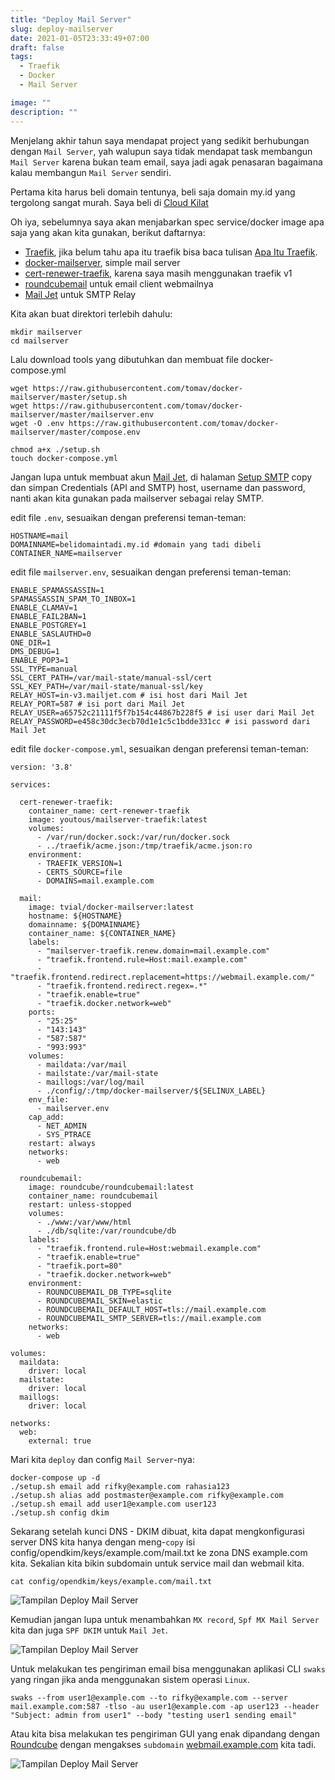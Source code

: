 ```yaml
---
title: "Deploy Mail Server"
slug: deploy-mailserver
date: 2021-01-05T23:33:49+07:00
draft: false
tags:
  - Traefik
  - Docker
  - Mail Server

image: ""
description: ""
---
```


Menjelang akhir tahun saya mendapat project yang sedikit berhubungan dengan `Mail Server`, yah walupun saya tidak mendapat task membangun `Mail Server` karena bukan team email, saya jadi agak penasaran bagaimana kalau membangun `Mail Server` sendiri.

Pertama kita harus beli domain tentunya, beli saja domain my.id yang tergolong sangat murah. Saya beli di [Cloud Kilat](cloudkilat.com)

Oh iya, sebelumnya saya akan menjabarkan spec service/docker image apa saja yang akan kita gunakan, berikut daftarnya:

- [Traefik](https://doc.traefik.io/traefik/), jika belum tahu apa itu traefik bisa baca tulisan [Apa Itu Traefik](/posts/apa-itu-traefik/).
- [docker-mailserver](https://github.com/tomav/docker-mailserver), simple mail server
- [cert-renewer-traefik](https://github.com/youtous/docker-mailserver-traefik), karena saya masih menggunakan traefik v1
- [roundcubemail](https://hub.docker.com/r/roundcube/roundcubemail/) untuk email client webmailnya
- [Mail Jet](https://mailjet.com) untuk SMTP Relay

Kita akan buat direktori terlebih dahulu:

    mkdir mailserver
    cd mailserver

Lalu download tools yang dibutuhkan dan membuat file docker-compose.yml

    wget https://raw.githubusercontent.com/tomav/docker-mailserver/master/setup.sh
    wget https://raw.githubusercontent.com/tomav/docker-mailserver/master/mailserver.env
    wget -O .env https://raw.githubusercontent.com/tomav/docker-mailserver/master/compose.env

    chmod a+x ./setup.sh
    touch docker-compose.yml

Jangan lupa untuk membuat akun [Mail Jet](mailjet.com), di halaman [Setup SMTP](https://app.mailjet.com/account/setup) copy dan simpan Credentials (API and SMTP) host, username dan password, nanti akan kita gunakan pada mailserver sebagai relay SMTP.

edit file `.env`, sesuaikan dengan preferensi teman-teman:

    HOSTNAME=mail
    DOMAINNAME=belidomaintadi.my.id #domain yang tadi dibeli
    CONTAINER_NAME=mailserver

edit file `mailserver.env`, sesuaikan dengan preferensi teman-teman:

    ENABLE_SPAMASSASSIN=1
    SPAMASSASSIN_SPAM_TO_INBOX=1
    ENABLE_CLAMAV=1
    ENABLE_FAIL2BAN=1
    ENABLE_POSTGREY=1
    ENABLE_SASLAUTHD=0
    ONE_DIR=1
    DMS_DEBUG=1
    ENABLE_POP3=1
    SSL_TYPE=manual
    SSL_CERT_PATH=/var/mail-state/manual-ssl/cert
    SSL_KEY_PATH=/var/mail-state/manual-ssl/key
    RELAY_HOST=in-v3.mailjet.com # isi host dari Mail Jet
    RELAY_PORT=587 # isi port dari Mail Jet
    RELAY_USER=a65752c21111f5f7b154c44867b228f5 # isi user dari Mail Jet
    RELAY_PASSWORD=e458c30dc3ecb70d1e1c5c1bdde331cc # isi password dari Mail Jet

edit file `docker-compose.yml`, sesuaikan dengan preferensi teman-teman:

    version: '3.8'

    services:

      cert-renewer-traefik:
        container_name: cert-renewer-traefik
        image: youtous/mailserver-traefik:latest
        volumes:
          - /var/run/docker.sock:/var/run/docker.sock
          - ../traefik/acme.json:/tmp/traefik/acme.json:ro
        environment:
          - TRAEFIK_VERSION=1
          - CERTS_SOURCE=file
          - DOMAINS=mail.example.com

      mail:
        image: tvial/docker-mailserver:latest
        hostname: ${HOSTNAME}
        domainname: ${DOMAINNAME}
        container_name: ${CONTAINER_NAME}
        labels:
          - "mailserver-traefik.renew.domain=mail.example.com"
          - "traefik.frontend.rule=Host:mail.example.com"
          - "traefik.frontend.redirect.replacement=https://webmail.example.com/"
          - "traefik.frontend.redirect.regex=.*"
          - "traefik.enable=true"
          - "traefik.docker.network=web"
        ports:
          - "25:25"
          - "143:143"
          - "587:587"
          - "993:993"
        volumes:
          - maildata:/var/mail
          - mailstate:/var/mail-state
          - maillogs:/var/log/mail
          - ./config/:/tmp/docker-mailserver/${SELINUX_LABEL}
        env_file:
          - mailserver.env
        cap_add:
          - NET_ADMIN
          - SYS_PTRACE
        restart: always
        networks:
          - web

      roundcubemail:
        image: roundcube/roundcubemail:latest
        container_name: roundcubemail
        restart: unless-stopped
        volumes:
          - ./www:/var/www/html
          - ./db/sqlite:/var/roundcube/db
        labels:
          - "traefik.frontend.rule=Host:webmail.example.com"
          - "traefik.enable=true"
          - "traefik.port=80"
          - "traefik.docker.network=web"
        environment:
          - ROUNDCUBEMAIL_DB_TYPE=sqlite
          - ROUNDCUBEMAIL_SKIN=elastic
          - ROUNDCUBEMAIL_DEFAULT_HOST=tls://mail.example.com
          - ROUNDCUBEMAIL_SMTP_SERVER=tls://mail.example.com
        networks:
          - web

    volumes:
      maildata:
        driver: local
      mailstate:
        driver: local
      maillogs:
        driver: local

    networks:
      web:
        external: true

Mari kita `deploy` dan config `Mail Server`\-nya:

    docker-compose up -d
    ./setup.sh email add rifky@example.com rahasia123
    ./setup.sh alias add postmaster@example.com rifky@example.com
    ./setup.sh email add user1@example.com user123
    ./setup.sh config dkim

Sekarang setelah kunci DNS - DKIM dibuat, kita dapat mengkonfigurasi server DNS kita hanya dengan meng-`copy` isi config/opendkim/keys/example.com/mail.txt ke zona DNS example.com kita. Sekalian kita bikin subdomain untuk service mail dan webmail kita.

    cat config/opendkim/keys/example.com/mail.txt

![Tampilan Deploy Mail Server](/img/deploy-mailserver/1.png)

Kemudian jangan lupa untuk menambahkan `MX record`, `Spf MX Mail Server` kita dan juga `SPF DKIM` untuk `Mail Jet`.

![Tampilan Deploy Mail Server](/img/deploy-mailserver/2.png)

Untuk melakukan tes pengiriman email bisa menggunakan aplikasi CLI `swaks` yang ringan jika anda menggunakan sistem operasi `Linux`.

    swaks --from user1@example.com --to rifky@example.com --server mail.example.com:587 -tlso -au user1@example.com -ap user123 --header "Subject: admin from user1" --body "testing user1 sending email"

Atau kita bisa melakukan tes pengiriman GUI yang enak dipandang dengan [Roundcube](https://roundcube.net/) dengan mengakses `subdomain` [webmail.example.com](https://webmail.example.com) kita tadi.

![Tampilan Deploy Mail Server](/img/deploy-mailserver/3.png)
